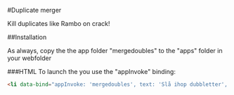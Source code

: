 #Duplicate merger

Kill duplicates like Rambo on crack!

##Installation

As always, copy the the app folder "mergedoubles" to the "apps" folder in your webfolder


###HTML
To launch the you use the "appInvoke" binding:

```html
<li data-bind="appInvoke: 'mergedoubles', text: 'Slå ihop dubbletter', icon:'fa-file'"></li>   
```


